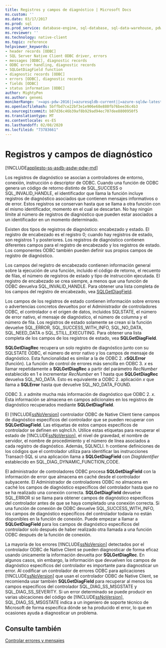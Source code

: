 ```yaml
---
title: Registros y campos de diagnóstico | Microsoft Docs
ms.custom: ''
ms.date: 03/17/2017
ms.prod: sql
ms.prod_service: database-engine, sql-database, sql-data-warehouse, pdw
ms.reviewer: ''
ms.technology: native-client
ms.topic: reference
helpviewer_keywords:
- header records [ODBC]
- SQL Server Native Client ODBC driver, errors
- messages [ODBC], diagnostic records
- ODBC error handling, diagnostic records
- SQLGetDiagField function
- diagnostic records [ODBC]
- errors [ODBC], diagnostic records
- fields [ODBC]
- status information [ODBC]
author: MightyPen
ms.author: genemi
monikerRange: '>=aps-pdw-2016||=azuresqldb-current||=azure-sqldw-latest||>=sql-server-2016||=sqlallproducts-allversions||>=sql-server-linux-2017||=azuresqldb-mi-current'
ms.openlocfilehash: 5bffbd7ce22bf3e1e906e68e880fb76bee36c4b3
ms.sourcegitcommit: b87d36c46b39af8b929ad94ec707dee8800950f5
ms.translationtype: MT
ms.contentlocale: es-ES
ms.lasthandoff: 02/08/2020
ms.locfileid: "73783661"
---
```

# <a name="diagnostic-records-and-fields"></a>Registros y campos de diagnóstico
[!INCLUDE[appliesto-ss-asdb-asdw-pdw-md](../../includes/appliesto-ss-asdb-asdw-pdw-md.md)]

  Los registros de diagnóstico se asocian a controladores de entorno, conexión, instrucción o descriptor de ODBC. Cuando una función de ODBC genera un código de retorno distinto de SQL_SUCCESS o SQL_INVALID_HANDLE, el identificador que llama la función incluye registros de diagnóstico asociados que contienen mensajes informativos o de error. Estos registros se conservan hasta que se llama a otra función con el mismo identificador, momento en el cual se descartan. No hay ningún límite al número de registros de diagnóstico que pueden estar asociados a un identificador en un momento determinado.  
  
 Existen dos tipos de registros de diagnóstico: encabezado y estado. El registro de encabezado es el registro 0; cuando hay registros de estado, son registros 1 y posteriores. Los registros de diagnóstico contienen diferentes campos para el registro de encabezado y los registros de estado. Los componentes ODBC también pueden definir sus propios campos de registro de diagnóstico.  
  
 Los campos del registro de encabezado contienen información general sobre la ejecución de una función, incluido el código de retorno, el recuento de filas, el número de registros de estado y tipo de instrucción ejecutada. El registro de encabezado se crea siempre, a menos que una función de ODBC devuelva SQL_INVALID_HANDLE. Para obtener una lista completa de los campos del registro de encabezado, vea [SQLGetDiagField](../../relational-databases/native-client-odbc-api/sqlgetdiagfield.md).  
  
 Los campos de los registros de estado contienen información sobre errores o advertencias concretos devueltos por el Administrador de controladores ODBC, el controlador o el origen de datos, incluidos SQLSTATE, el número de error nativo, el mensaje de diagnóstico, el número de columna y el número de fila. Los registros de estado solamente se crean si la función devuelve SQL_ERROR, SQL_SUCCESS_WITH_INFO, SQL_NO_DATA, SQL_NEED_DATA o SQL_STILL_EXECUTING. Para obtener una lista completa de los campos de los registros de estado, vea **SQLGetDiagField**.  
  
 **SQLGetDiagRec** recupera un solo registro de diagnóstico junto con su SQLSTATE ODBC, el número de error nativo y los campos de mensaje de diagnóstico. Esta funcionalidad es similar a la de ODBC 2. _x_**SQLError** (función). La función de control de errores más sencilla en ODBC 3. *x* es llamar repetidamente a **SQLGetDiagRec** a partir del parámetro *RecNumber* establecido en 1 e incrementar *RecNumber* en 1 hasta que **SQLGetDiagRec** devuelva SQL_NO_DATA. Esto es equivalente a ODBC 2. aplicación *x* que llama a **SQLError** hasta que devuelve SQL_NO_DATA_FOUND.  
  
 ODBC 3. *x* admite mucha más información de diagnóstico que ODBC 2. *x*. Esta información se almacena en campos adicionales en los registros de diagnóstico recuperados mediante **SQLGetDiagField**.  
  
 El [!INCLUDE[ssNoVersion](../../includes/ssnoversion-md.md)] controlador ODBC de Native Client tiene campos de diagnóstico específicos del controlador que se pueden recuperar con **SQLGetDiagField**. Las etiquetas de estos campos específicos de controlador se definen en sqlncli.h. Utilice estas etiquetas para recuperar el estado de [!INCLUDE[ssNoVersion](../../includes/ssnoversion-md.md)], el nivel de gravedad, el nombre de servidor, el nombre de procedimiento y el número de línea asociados a cada registro de diagnóstico. Además, SQLNCLI. h contiene definiciones de los códigos que el controlador utiliza para identificar las instrucciones Transact-SQL si una aplicación llama a **SQLGetDiagField** con *DiagIdentifier* establecido en SQL_DIAG_DYNAMIC_FUNCTION_CODE.  
  
 El administrador de controladores ODBC procesa **SQLGetDiagField** con la información de error que almacena en caché desde el controlador subyacente. El Administrador de controladores ODBC no almacena en caché los campos de diagnóstico específicos del controlador hasta que no se ha realizado una conexión correcta. **SQLGetDiagField** devuelve SQL_ERROR si se llama para obtener campos de diagnóstico específicos del controlador antes de que se haya completado una conexión correcta. Si una función de conexión de ODBC devuelve SQL_SUCCESS_WITH_INFO, los campos de diagnóstico específicos del controlador todavía no están disponibles en la función de conexión. Puede empezar a llamar a **SQLGetDiagField** para los campos de diagnóstico específicos del controlador solo después de haber realizado otra llamada a una función ODBC después de la función de conexión.  
  
 La mayoría de los errores [!INCLUDE[ssNoVersion](../../includes/ssnoversion-md.md)] detectados por el controlador ODBC de Native Client se pueden diagnosticar de forma eficaz usando únicamente la información devuelta por **SQLGetDiagRec**. En algunos casos, sin embargo, la información que devuelven los campos de diagnóstico específicos del controlador es importante para diagnosticar un error. Al codificar un controlador de errores ODBC para aplicaciones [!INCLUDE[ssNoVersion](../../includes/ssnoversion-md.md)] que usan el controlador ODBC de Native Client, se recomienda usar también **SQLGetDiagField** para recuperar al menos los campos específicos del controlador SQL_DIAG_SS_MSGSTATE y SQL_DIAG_SS_SEVERITY. Si un error determinado se puede producir en varias ubicaciones del código de [!INCLUDE[ssNoVersion](../../includes/ssnoversion-md.md)], SQL_DIAG_SS_MSGSTATE indica a un ingeniero de soporte técnico de Microsoft de forma específica dónde se ha producido el error, lo que en ocasiones ayuda a diagnosticar un problema.  
  
## <a name="see-also"></a>Consulte también  
 [Controlar errores y mensajes](../../relational-databases/native-client-odbc-error-messages/handling-errors-and-messages.md)  
  
  
